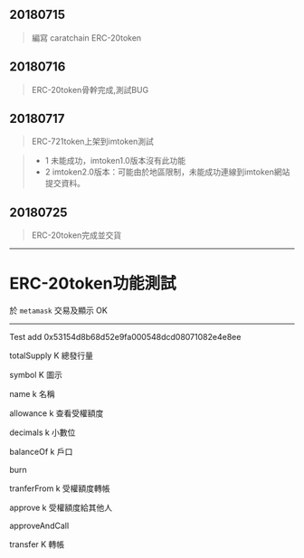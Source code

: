 
## 20180715 
 > 編寫 caratchain ERC-20token

## 20180716
 > ERC-20token骨幹完成,測試BUG

## 20180717
 > ERC-721token上架到imtoken測試
 
 > - 1 未能成功，imtoken1.0版本沒有此功能
 > - 2 imtoken2.0版本：可能由於地區限制，未能成功連線到imtoken網站提交資料。
 
 
 
 
 
 
 
## 20180725
 > ERC-20token完成並交貨
 
 ------



# ERC-20token功能測試

於 `metamask` 交易及顯示 OK




 ------
 
 Test add
 0x53154d8b68d52e9fa000548dcd08071082e4e8ee
 
 totalSupply    K 總發行量
 
 symbol         K 圖示
 
 name           k 名稱
 
 allowance      k 查看受權額度
 
 decimals       k 小數位
 
 balanceOf      k 戶口
 
 burn
 
 tranferFrom    k  受權額度轉帳
 
 approve        k  受權額度給其他人
 
 approveAndCall
 
 transfer       K  轉帳










